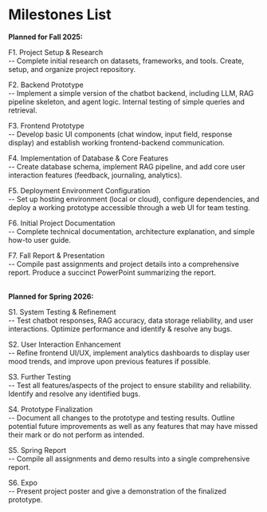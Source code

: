 # Milestones List
**Planned for Fall 2025:**

F1. Project Setup & Research\
-- Complete initial research on datasets, frameworks, and tools. Create, setup, and organize project repository.
                                                  
F2. Backend Prototype\
-- Implement a simple version of the chatbot backend, including LLM, RAG pipeline skeleton, and agent logic. Internal testing of simple queries and retrieval.
 
F3. Frontend Prototype\
-- Develop basic UI components (chat window, input field, response display) and establish working frontend-backend communication.
   
F4. Implementation of Database & Core Features\
-- Create database schema, implement RAG pipeline, and add core user interaction features (feedback, journaling, analytics).

F5. Deployment Environment Configuration\
-- Set up hosting environment (local or cloud), configure dependencies, and deploy a working prototype accessible through a web UI for team testing.
    
F6. Initial Project Documentation\
-- Complete technical documentation, architecture explanation, and simple how-to user guide.

F7. Fall Report & Presentation\
-- Compile past assignments and project details into a comprehensive report. Produce a succinct PowerPoint summarizing the report.

\
**Planned for Spring 2026:**

S1. System Testing & Refinement\
-- Test chatbot responses, RAG accuracy, data storage reliability, and user interactions. Optimize performance and identify & resolve any bugs.
     
S2. User Interaction Enhancement\
-- Refine frontend UI/UX, implement analytics dashboards to display user mood trends, and improve upon previous features if possible.

S3. Further Testing\
-- Test all features/aspects of the project to ensure stability and reliability. Identify and resolve any identified bugs.

S4. Prototype Finalization\
-- Document all changes to the prototype and testing results. Outline potential future improvements as well as any features that may have missed their mark or do not perform as intended.

S5. Spring Report\
-- Compile all assignments and demo results into a single comprehensive report.

S6. Expo\
-- Present project poster and give a demonstration of the finalized prototype.


    
